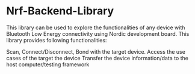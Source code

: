 # Nrf-Backend-Library
This library can be used to explore the functionalities of any device with Bluetooth Low Energy connectivity using Nordic development board. This library provides following functionalities:

Scan, Connect/Disconnect, Bond with the target device.
Access the use cases of the target the device
Transfer the device information/data to the host computer/testing framework
